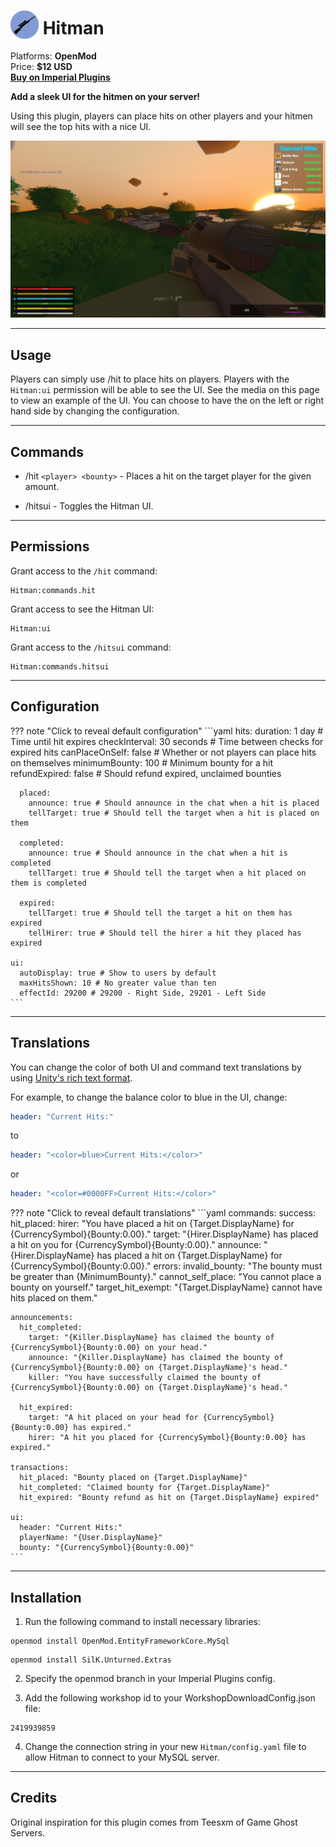 # <img src="/assets/images/plugins/hitman/logo.png" width="45" style="vertical-align: bottom;"/> Hitman

Platforms: **OpenMod**  
Price: **$12 USD**  
**[Buy on Imperial Plugins](https://imperialplugins.com/Unturned/Products/Hitman)**

**Add a sleek UI for the hitmen on your server!**

Using this plugin, players can place hits on other players and your hitmen will see the top hits with a nice UI.

![Hitman UI Example](/assets/images/plugins/hitman/ui.png)

***

## Usage

Players can simply use /hit to place hits on players.
Players with the `Hitman:ui` permission will be able to see the UI. See the media on this page to view an example of the UI.
You can choose to have the on the left or right hand side by changing the configuration.

***

## Commands

- /hit `<player> <bounty>` - Places a hit on the target player for the given amount.

- /hitsui - Toggles the Hitman UI.

***

## Permissions

Grant access to the `/hit` command:
```
Hitman:commands.hit
```

Grant access to see the Hitman UI:
```
Hitman:ui
```

Grant access to the `/hitsui` command:
```
Hitman:commands.hitsui
```

***

## Configuration
??? note "Click to reveal default configuration"
    ```yaml
    hits:
      duration: 1 day # Time until hit expires
      checkInterval: 30 seconds # Time between checks for expired hits
      canPlaceOnSelf: false # Whether or not players can place hits on themselves
      minimumBounty: 100 # Minimum bounty for a hit
      refundExpired: false # Should refund expired, unclaimed bounties

      placed:
        announce: true # Should announce in the chat when a hit is placed
        tellTarget: true # Should tell the target when a hit is placed on them

      completed:
        announce: true # Should announce in the chat when a hit is completed
        tellTarget: true # Should tell the target when a hit placed on them is completed

      expired:
        tellTarget: true # Should tell the target a hit on them has expired
        tellHirer: true # Should tell the hirer a hit they placed has expired

    ui:
      autoDisplay: true # Show to users by default
      maxHitsShown: 10 # No greater value than ten
      effectId: 29200 # 29200 - Right Side, 29201 - Left Side
    ```

***

## Translations

You can change the color of both UI and command text translations by using [Unity's rich text format](https://docs.unity3d.com/560/Documentation/Manual/StyledText.html).

For example, to change the balance color to blue in the UI, change:
```yaml
header: "Current Hits:"
```
to
```yaml
header: "<color=blue>Current Hits:</color>"
```
or
```yaml
header: "<color=#0000FF>Current Hits:</color>"
```

??? note "Click to reveal default translations"
    ```yaml
    commands:
      success:
        hit_placed:
          hirer: "You have placed a hit on {Target.DisplayName} for {CurrencySymbol}{Bounty:0.00}."
          target: "{Hirer.DisplayName} has placed a hit on you for {CurrencySymbol}{Bounty:0.00}."
          announce: "{Hirer.DisplayName} has placed a hit on {Target.DisplayName} for {CurrencySymbol}{Bounty:0.00}."
      errors:
        invalid_bounty: "The bounty must be greater than {MinimumBounty}."
        cannot_self_place: "You cannot place a bounty on yourself."
        target_hit_exempt: "{Target.DisplayName} cannot have hits placed on them."

    announcements:
      hit_completed:
        target: "{Killer.DisplayName} has claimed the bounty of {CurrencySymbol}{Bounty:0.00} on your head."
        announce: "{Killer.DisplayName} has claimed the bounty of {CurrencySymbol}{Bounty:0.00} on {Target.DisplayName}'s head."
        killer: "You have successfully claimed the bounty of {CurrencySymbol}{Bounty:0.00} on {Target.DisplayName}'s head."
      
      hit_expired:
        target: "A hit placed on your head for {CurrencySymbol}{Bounty:0.00} has expired."
        hirer: "A hit you placed for {CurrencySymbol}{Bounty:0.00} has expired."
      
    transactions:
      hit_placed: "Bounty placed on {Target.DisplayName}"
      hit_completed: "Claimed bounty for {Target.DisplayName}"
      hit_expired: "Bounty refund as hit on {Target.DisplayName} expired"

    ui:
      header: "Current Hits:"
      playerName: "{User.DisplayName}"
      bounty: "{CurrencySymbol}{Bounty:0.00}"
    ```

***

## Installation

1. Run the following command to install necessary libraries:
  ```
  openmod install OpenMod.EntityFrameworkCore.MySql
  ```
  ```
  openmod install SilK.Unturned.Extras
  ```

2. Specify the openmod branch in your Imperial Plugins config.

3. Add the following workshop id to your WorkshopDownloadConfig.json file:
  ```
  2419939859
  ```

4. Change the connection string in your new `Hitman/config.yaml` file to allow Hitman to connect to your MySQL server.

***

## Credits

Original inspiration for this plugin comes from Teesxm of Game Ghost Servers.